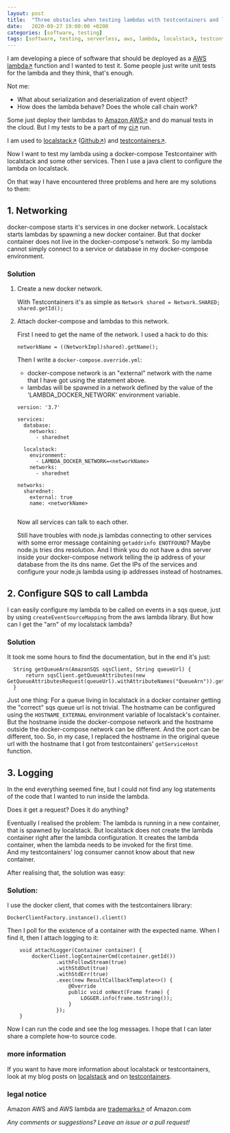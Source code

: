 ```yaml
---
layout: post
title:  "Three obstacles when testing lambdas with testcontainers and localstack"
date:   2020-09-27 19:00:00 +0200
categories: [software, testing]
tags: [software, testing, serverless, aws, lambda, localstack, testcontainers]
---
```


I am developing a piece of software that should be deployed as a [AWS lambda&#8599;](https://aws.amazon.com/lambda/) function and I wanted to test it.
Some people just write unit tests for the lambda and they think, that's enough.

Not me:
- What about serialization and deserialization of event object?
- How does the lambda behave? Does the whole call chain work?

Some just deploy their lambdas to [Amazon AWS&#8599;](https://aws.amazon.com) and do manual tests in the cloud. But I my tests to be a part of my [ci&#8599;](https://en.wikipedia.org/wiki/Continuous_integration) run.

I am used to [localstack&#8599;](https://localstack.cloud/) ([Github&#8599;](https://github.com/localstack/localstack)) and [testcontainers&#8599;](https://www.testcontainers.org/).

Now I want to test my lambda using a docker-compose Testcontainer with localstack and some other services.
Then I use a java client to configure the lambda on localstack.

On that way I have encountered three problems and here are my solutions to them:

## 1. Networking

docker-compose starts it's services in one docker network. Localstack starts lambdas by spawning a new docker container.
But that docker container does not live in the docker-compose's network. So my lambda cannot simply connect to a service or database in my docker-compose environment.

### Solution

1. Create a new docker network.

   With Testcontainers it's as simple as `Network shared = Network.SHARED; shared.getId();`

2. Attach docker-compose and lambdas to this network.
   
   First I need to get the name of the network. I used a hack to do this:
   
   ```
   networkName = ((NetworkImpl)shared).getName();
   ```

   Then I write a `docker-compose.override.yml`:
   - docker-compose network is an "external" network with the name that I have got using the statement above.
   - lambdas will be spawned in a network defined by the value of the 'LAMBDA_DOCKER_NETWORK' environment variable.

   ```
   version: '3.7'
   
   services:
     database:
       networks:
         - sharednet
   
     localstack:
       environment:
         - LAMBDA_DOCKER_NETWORK=<networkName>
       networks:
         - sharednet
   
   networks:
     sharednet:
       external: true
       name: <networkName>
  
   ```
   Now all services can talk to each other.
   
   Still have troubles with node.js lambdas connecting to other services with some error message containing `getaddrinfo ENOTFOUND`? 
   Maybe node.js tries dns resolution. And I think you do not have a dns server inside your docker-compose network telling the ip address of your database from the its dns name. 
   Get the IPs of the services and configure your node.js lambda using ip addresses instead of hostnames. 

## 2. Configure SQS to call Lambda

I can easily configure my lambda to be called on events in a sqs queue, just by using `createEventSourceMapping` from the aws lambda library.
But how can I get the "arn" of my localstack lambda?

### Solution

It took me some hours to find the documentation, but in the end it's just:

```
  String getQueueArn(AmazonSQS sqsClient, String queueUrl) {
      return sqsClient.getQueueAttributes(new GetQueueAttributesRequest(queueUrl).withAttributeNames("QueueArn")).getAttributes().get("QueueArn");
  }
```

Just one thing: For a queue living in localstack in a docker container getting the "correct" sqs queue url is not trivial. The hostname can be configured using the `HOSTNAME_EXTERNAL` environment variable of localstack's container.
But the hostname inside the docker-compose network and the hostname outside the docker-compose network can be different. And the port can be different, too.
So, in my case, I replaced the hostname in the original queue url with the hostname that I got from testcontainers' `getServiceHost` function.  

## 3. Logging

In the end everything seemed fine, but I could not find any log statements of the code that I wanted to run inside the lambda.
 
Does it get a request? Does it do anything?

Eventually I realised the problem: The lambda is running in a new container, that is spawned by localstack.
But localstack does not create the lambda container right after the lambda configuration.
It creates the lambda container, when the lambda needs to be invoked for the first time.  
And my testcontainers' log consumer cannot know about that new container.

After realising that, the solution was easy:

### Solution:

I use the docker client, that comes with the testcontainers library:
```
DockerClientFactory.instance().client()
``` 

Then I poll for the existence of a container with the expected name. When I find it, then I attach logging to it:

``` 
    void attachLogger(Container container) {
        dockerClient.logContainerCmd(container.getId())
                .withFollowStream(true)
                .withStdOut(true)
                .withStdErr(true)
                .exec(new ResultCallbackTemplate<>() {
                    @Override
                    public void onNext(Frame frame) {
                        LOGGER.info(frame.toString());
                    }
                });
    }
```

Now I can run the code and see the log messages. 
I hope that I can later share a complete how-to source code.


### more information
If you want to have more information about localstack or testcontainers, look at my blog posts on [localstack](/software/docker/microservices/testing/2020/01/25/Localstack_in_Docker.html) and on [testcontainers](/software/testing/2020/03/29/testcontainers.html).

### legal notice
Amazon AWS and AWS lambda are [trademarks&#8599;](https://aws.amazon.com/trademark-guidelines/) of Amazon.com

*Any comments or suggestions? Leave an issue or a pull request!*
